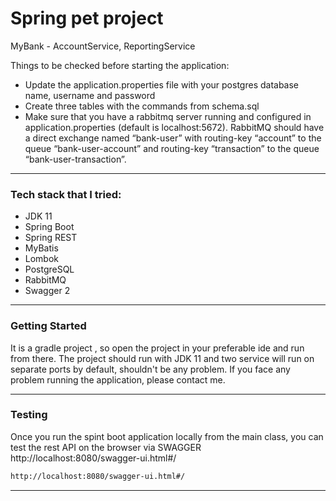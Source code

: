 # Spring pet project 
 MyBank - AccountService, ReportingService

Things to be checked before starting the application:

* Update the application.properties file with your postgres database name, username and password
* Create three tables with the commands from schema.sql
* Make sure that you have a rabbitmq server running and configured in application.properties (default is localhost:5672). RabbitMQ should have a direct exchange named “bank-user” with routing-key “account” to the queue “bank-user-account” and routing-key “transaction” to the queue “bank-user-transaction”.

-------------------
### Tech stack that I tried:
- JDK 11
- Spring Boot
- Spring REST 
- MyBatis
- Lombok
- PostgreSQL
- RabbitMQ
- Swagger 2
-------------------
### Getting Started
It is a gradle project , so open the project in your preferable ide and run from there. The project should run with JDK 11 and two service will run on separate ports by default, shouldn't be any problem. If you face any problem running the application, please contact me.

-------------------
### Testing

Once you run the spint boot application locally from the main class, you can test the rest API on the browser via SWAGGER http://localhost:8080/swagger-ui.html#/

```sh
http://localhost:8080/swagger-ui.html#/
```
-------------------
